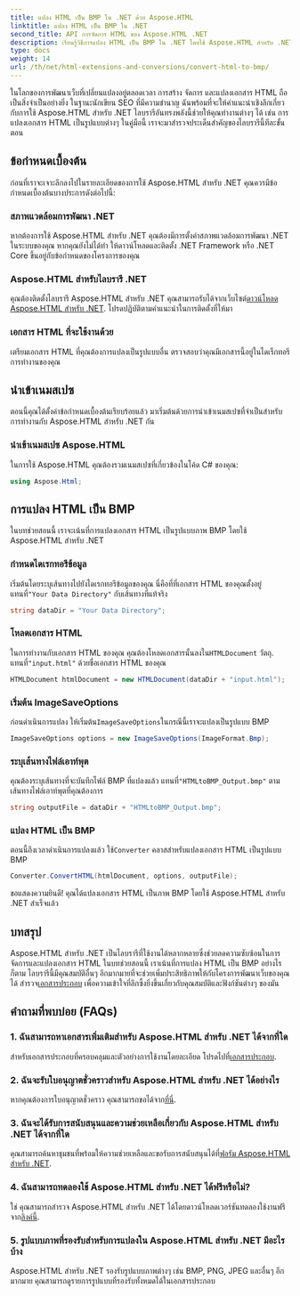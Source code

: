 ```yaml
---
title: แปลง HTML เป็น BMP ใน .NET ด้วย Aspose.HTML
linktitle: แปลง HTML เป็น BMP ใน .NET
second_title: API การจัดการ HTML ของ Aspose.HTML .NET
description: เรียนรู้วิธีการแปลง HTML เป็น BMP ใน .NET โดยใช้ Aspose.HTML สำหรับ .NET คู่มือครอบคลุมสำหรับนักพัฒนาเว็บในการใช้ประโยชน์จาก Aspose.HTML สำหรับ .NET
type: docs
weight: 14
url: /th/net/html-extensions-and-conversions/convert-html-to-bmp/
---
```

ในโลกของการพัฒนาเว็บที่เปลี่ยนแปลงอยู่ตลอดเวลา การสร้าง จัดการ และแปลงเอกสาร HTML ถือเป็นสิ่งจำเป็นอย่างยิ่ง ในฐานะนักเขียน SEO ที่มีความชำนาญ ฉันพร้อมที่จะให้คำแนะนำเชิงลึกเกี่ยวกับการใช้ Aspose.HTML สำหรับ .NET ไลบรารีอันทรงพลังนี้ช่วยให้คุณทำงานต่างๆ ได้ เช่น การแปลงเอกสาร HTML เป็นรูปแบบต่างๆ ในคู่มือนี้ เราจะมาสำรวจประเด็นสำคัญของไลบรารีนี้ทีละขั้นตอน

## ข้อกำหนดเบื้องต้น

ก่อนที่เราจะเจาะลึกลงไปในรายละเอียดของการใช้ Aspose.HTML สำหรับ .NET คุณควรมีข้อกำหนดเบื้องต้นบางประการดังต่อไปนี้:

### สภาพแวดล้อมการพัฒนา .NET

หากต้องการใช้ Aspose.HTML สำหรับ .NET คุณต้องมีการตั้งค่าสภาพแวดล้อมการพัฒนา .NET ในระบบของคุณ หากคุณยังไม่ได้ทำ ให้ดาวน์โหลดและติดตั้ง .NET Framework หรือ .NET Core ขึ้นอยู่กับข้อกำหนดของโครงการของคุณ

### Aspose.HTML สำหรับไลบรารี .NET

 คุณต้องติดตั้งไลบรารี Aspose.HTML สำหรับ .NET คุณสามารถรับได้จากเว็บไซต์[ดาวน์โหลด Aspose.HTML สำหรับ .NET](https://releases.aspose.com/html/net/). โปรดปฏิบัติตามคำแนะนำในการติดตั้งที่ให้มา

### เอกสาร HTML ที่จะใช้งานด้วย

เตรียมเอกสาร HTML ที่คุณต้องการแปลงเป็นรูปแบบอื่น ตรวจสอบว่าคุณมีเอกสารนี้อยู่ในไดเร็กทอรีการทำงานของคุณ

## นำเข้าเนมสเปซ

ตอนนี้คุณได้ตั้งค่าข้อกำหนดเบื้องต้นเรียบร้อยแล้ว มาเริ่มต้นด้วยการนำเข้าเนมสเปซที่จำเป็นสำหรับการทำงานกับ Aspose.HTML สำหรับ .NET กัน

### นำเข้าเนมสเปซ Aspose.HTML

ในการใช้ Aspose.HTML คุณต้องรวมเนมสเปซที่เกี่ยวข้องในโค้ด C# ของคุณ:

```csharp
using Aspose.Html;
```

## การแปลง HTML เป็น BMP

ในบทช่วยสอนนี้ เราจะเน้นที่การแปลงเอกสาร HTML เป็นรูปแบบภาพ BMP โดยใช้ Aspose.HTML สำหรับ .NET

### กำหนดไดเรกทอรีข้อมูล

 เริ่มต้นโดยระบุเส้นทางไปยังไดเรกทอรีข้อมูลของคุณ นี่คือที่ที่เอกสาร HTML ของคุณตั้งอยู่ แทนที่`"Your Data Directory"` กับเส้นทางที่แท้จริง

```csharp
string dataDir = "Your Data Directory";
```

### โหลดเอกสาร HTML

 ในการทำงานกับเอกสาร HTML ของคุณ คุณต้องโหลดเอกสารนั้นลงใน`HTMLDocument` วัตถุ. แทนที่`"input.html"` ด้วยชื่อเอกสาร HTML ของคุณ

```csharp
HTMLDocument htmlDocument = new HTMLDocument(dataDir + "input.html");
```

### เริ่มต้น ImageSaveOptions

 ก่อนดำเนินการแปลง ให้เริ่มต้น`ImageSaveOptions`ในกรณีนี้เราจะแปลงเป็นรูปแบบ BMP

```csharp
ImageSaveOptions options = new ImageSaveOptions(ImageFormat.Bmp);
```

### ระบุเส้นทางไฟล์เอาท์พุต

 คุณต้องระบุเส้นทางที่จะบันทึกไฟล์ BMP ที่แปลงแล้ว แทนที่`"HTMLtoBMP_Output.bmp"` ตามเส้นทางไฟล์เอาท์พุตที่คุณต้องการ

```csharp
string outputFile = dataDir + "HTMLtoBMP_Output.bmp";
```

### แปลง HTML เป็น BMP

 ตอนนี้ถึงเวลาดำเนินการแปลงแล้ว ใช้`Converter` คลาสสำหรับแปลงเอกสาร HTML เป็นรูปแบบ BMP

```csharp
Converter.ConvertHTML(htmlDocument, options, outputFile);
```

ขอแสดงความยินดี! คุณได้แปลงเอกสาร HTML เป็นภาพ BMP โดยใช้ Aspose.HTML สำหรับ .NET สำเร็จแล้ว

## บทสรุป

Aspose.HTML สำหรับ .NET เป็นไลบรารีที่ใช้งานได้หลากหลายซึ่งช่วยลดความซับซ้อนในการจัดการและแปลงเอกสาร HTML ในบทช่วยสอนนี้ เราเน้นที่การแปลง HTML เป็น BMP อย่างไรก็ตาม ไลบรารีนี้มีคุณสมบัติอื่นๆ อีกมากมายที่จะช่วยเพิ่มประสิทธิภาพให้กับโครงการพัฒนาเว็บของคุณได้ สำรวจ[เอกสารประกอบ](https://reference.aspose.com/html/net/) เพื่อความเข้าใจที่ลึกซึ้งยิ่งขึ้นเกี่ยวกับคุณสมบัติและฟังก์ชันต่างๆ ของมัน

## คำถามที่พบบ่อย (FAQs)

### 1. ฉันสามารถหาเอกสารเพิ่มเติมสำหรับ Aspose.HTML สำหรับ .NET ได้จากที่ใด

 สำหรับเอกสารประกอบที่ครอบคลุมและตัวอย่างการใช้งานโดยละเอียด โปรดไปที่[เอกสารประกอบ](https://reference.aspose.com/html/net/).

### 2. ฉันจะรับใบอนุญาตชั่วคราวสำหรับ Aspose.HTML สำหรับ .NET ได้อย่างไร

หากคุณต้องการใบอนุญาตชั่วคราว คุณสามารถขอได้จาก[ที่นี่](https://purchase.aspose.com/temporary-license/).

### 3. ฉันจะได้รับการสนับสนุนและความช่วยเหลือเกี่ยวกับ Aspose.HTML สำหรับ .NET ได้จากที่ใด

 คุณสามารถค้นหาชุมชนที่พร้อมให้ความช่วยเหลือและขอรับการสนับสนุนได้ที่[ฟอรัม Aspose.HTML สำหรับ .NET](https://forum.aspose.com/).

### 4. ฉันสามารถทดลองใช้ Aspose.HTML สำหรับ .NET ได้ฟรีหรือไม่?

 ใช่ คุณสามารถสำรวจ Aspose.HTML สำหรับ .NET ได้โดยดาวน์โหลดเวอร์ชันทดลองใช้งานฟรีจาก[ลิงค์นี้](https://releases.aspose.com/).

### 5. รูปแบบภาพที่รองรับสำหรับการแปลงใน Aspose.HTML สำหรับ .NET มีอะไรบ้าง

Aspose.HTML สำหรับ .NET รองรับรูปแบบภาพต่างๆ เช่น BMP, PNG, JPEG และอื่นๆ อีกมากมาย คุณสามารถดูรายการรูปแบบที่รองรับทั้งหมดได้ในเอกสารประกอบ
